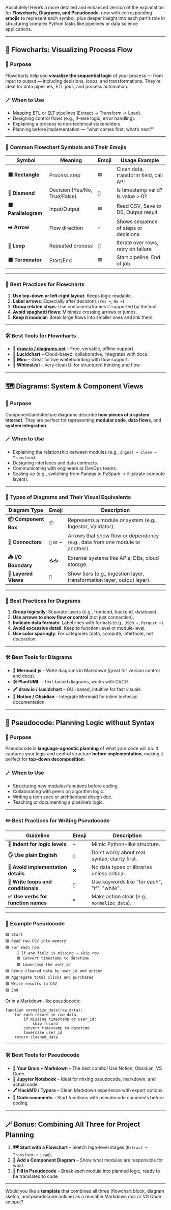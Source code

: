 Absolutely! Here’s a more detailed and enhanced version of the explanation for **Flowcharts, Diagrams, and Pseudocode**, now with corresponding **emojis** to represent each symbol, plus deeper insight into each part’s role in structuring complex Python tasks like pipelines or data science applications.

---

## 🔄 Flowcharts: Visualizing Process Flow

### 🧠 **Purpose**  
Flowcharts help you **visualize the sequential logic** of your process — from input to output — including decisions, loops, and transformations. They’re ideal for data pipelines, ETL jobs, and process automation.

### 🪄 **When to Use**  
- Mapping ETL or ELT pipelines (Extract → Transform → Load).
- Designing control flows (e.g., if-else logic, error handling).
- Explaining a process to non-technical stakeholders.
- Planning before implementation — “what comes first, what’s next?”

---

### 🔣 **Common Flowchart Symbols and Their Emojis**

| Symbol            | Meaning                     | Emoji        | Usage Example                             |
|------------------|-----------------------------|--------------|-------------------------------------------|
| **🟦 Rectangle**  | Process step                | `🟦`          | Clean data, transform field, call API     |
| **🔷 Diamond**    | Decision (Yes/No, True/False)| `🔷`          | Is timestamp valid? Is value > 0?         |
| **🟪 Parallelogram** | Input/Output              | `🟪`          | Read CSV, Save to DB, Output result       |
| **➡️ Arrow**      | Flow direction              | `➡️`          | Shows sequence of steps or decisions      |
| **🔁 Loop**       | Repeated process            | `🔁`          | Iterate over rows, retry on failure       |
| **🟥 Terminator** | Start/End                   | `🟥`          | Start pipeline, End of job                |

---

### 🧰 **Best Practices for Flowcharts**
1. **Use top-down or left-right layout**: Keeps logic readable.
2. **Label arrows**: Especially after decisions (`Yes ➡️`, `No ➡️`).
3. **Group related steps**: Use containers/frames if supported by the tool.
4. **Avoid spaghetti flows**: Minimize crossing arrows or jumps.
5. **Keep it modular**: Break large flows into smaller ones and link them.

---

### 🛠️ **Best Tools for Flowcharts**
- **🔗 [draw.io / diagrams.net](https://draw.io/)** – Free, versatile, offline support.
- **🧱 Lucidchart** – Cloud-based, collaborative, integrates with docs.
- **🧩 Miro** – Great for live whiteboarding with flow support.
- **📄 Whimsical** – Very clean UI for structured thinking and flow.

---

## 🗺️ Diagrams: System & Component Views

### 🧠 **Purpose**  
Component/architecture diagrams describe **how pieces of a system interact**. They are perfect for representing **modular code**, **data flows**, and **system integration**.

### 🪄 **When to Use**
- Explaining the relationship between modules (e.g., `Ingest → Clean → Transform`).
- Designing interfaces and data contracts.
- Communicating with engineers or DevOps teams.
- Scaling up (e.g., switching from Pandas to PySpark → illustrate compute layers).

---

### 📐 **Types of Diagrams and Their Visual Equivalents**

| Diagram Type        | Emoji        | Description |
|---------------------|--------------|-------------|
| **📦 Component Box** | `📦`         | Represents a module or system (e.g., Ingestor, Validator). |
| **🔌 Connectors**    | `🔌` or `➡️` | Arrows that show flow or dependency (e.g., data from one module to another). |
| **📤 I/O Boundary**  | `📤📥`         | External systems like APIs, DBs, cloud storage. |
| **🧱 Layered Views** | `🧱`         | Show tiers (e.g., ingestion layer, transformation layer, output layer). |

---

### 🧰 **Best Practices for Diagrams**
1. **Group logically**: Separate layers (e.g., frontend, backend, database).
2. **Use arrows to show flow or control** (not just connection).
3. **Indicate data formats**: Label lines with formats (e.g., `JSON ➡️`, `Parquet ➡️`).
4. **Avoid excessive detail**: Keep to function-level or module-level.
5. **Use color sparingly**: For categories (data, compute, interface), not decoration.

---

### 🛠️ **Best Tools for Diagrams**
- **📝 Mermaid.js** – Write diagrams in Markdown (great for version control and docs).
- **🛠️ PlantUML** – Text-based diagrams, works with CI/CD.
- **🖍️ draw.io / Lucidchart** – GUI-based, intuitive for fast visuals.
- **🧠 Notion / Obsidian** – Integrate Mermaid for inline technical documentation.

---

## 📄 Pseudocode: Planning Logic without Syntax

### 🧠 **Purpose**  
Pseudocode is **language-agnostic planning** of what your code will do. It captures your logic and control structure **before implementation**, making it perfect for **top-down decomposition**.

### 🪄 **When to Use**
- Structuring new modules/functions before coding.
- Collaborating with peers on algorithm logic.
- Writing a tech spec or architectural design doc.
- Teaching or documenting a pipeline’s logic.

---

### ✏️ **Best Practices for Writing Pseudocode**

| Guideline                        | Emoji   | Description |
|----------------------------------|---------|-------------|
| **🧩 Indent for logic levels**     | `↪️`     | Mimic Python-like structure. |
| **🪞 Use plain English**           | `📣`     | Don’t worry about real syntax; clarity first. |
| **📛 Avoid implementation details**| `❌`     | No data types or libraries unless critical. |
| **🔄 Write loops and conditionals**| `🔄`     | Use keywords like "for each", "if", "while". |
| **✅ Use verbs for function names**| `⚙️`     | Make action clear (e.g., `normalize_data`). |

---

### 📘 **Example Pseudocode**
```text
🟥 Start
🟪 Read raw CSV into memory
🟦 For each row:
     🔷 If any field is missing ➡️ skip row
     🟦 Convert timestamp to datetime
     🟦 Lowercase the user_id
🟦 Group cleaned data by user_id and action
🟦 Aggregate total clicks and purchases
🟪 Write results to CSV
🟥 End
```

Or in a Markdown-like pseudocode:

```text
function normalize_data(raw_data):
    for each record in raw_data:
        if missing timestamp or user_id:
            skip record
        convert timestamp to datetime
        lowercase user_id
    return cleaned_data
```

---

### 🛠️ **Best Tools for Pseudocode**
- **🧠 Your Brain + Markdown** – The best combo! Use Notion, Obsidian, VS Code.
- **📓 Jupyter Notebook** – Ideal for mixing pseudocode, markdown, and actual code.
- **🖊️ HackMD / Typora** – Clean Markdown experience with export options.
- **🧾 Code comments** – Start functions with pseudocode comments before coding.

---

## 🪄 Bonus: Combining All Three for Project Planning

1. **🗺️ Start with a Flowchart** – Sketch high-level stages (`Extract ➡️ Transform ➡️ Load`).
2. **📐 Add a Component Diagram** – Show what modules are responsible for what.
3. **📄 Fill in Pseudocode** – Break each module into planned logic, ready to be translated to code.

---

Would you like a **template** that combines all three (flowchart block, diagram sketch, and pseudocode outline) as a reusable Markdown doc or VS Code snippet?
